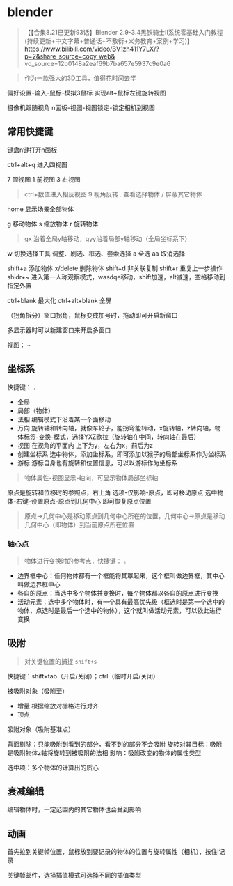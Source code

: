 # blender
> 【【合集8.21已更新93话】Blender 2.9-3.4黑铁骑士Ⅱ系统零基础入门教程(持续更新+中文字幕+普通话+不敷衍+义务教育+案例+学习)】 https://www.bilibili.com/video/BV1zh411Y7LX/?p=2&share_source=copy_web&    vd_source=12b0148a2eaf69b7ba657e5937c9e0a6

> 作为一款强大的3D工具，值得花时间去学

偏好设置-输入-鼠标-模拟3鼠标 实现alt+鼠标左键旋转视图

摄像机跟随视角 n面板-视图-视图锁定-锁定相机到视图

## 常用快捷键

键盘n键打开n面板

ctrl+alt+q 进入四视图

7 顶视图
1 前视图
3 右视图
> ctrl+数值进入相反视图
9 视角反转
. 查看选择物体
/ 屏蔽其它物体

home 显示场景全部物体

g 移动物体
s 缩放物体
r 旋转物体

> gx 沿着全局y轴移动，gyy沿着局部y轴移动（全局坐标系下）

w 切换选择工具 调整、刷选、框选、套索选择
a 全选
aa 取消选择

shift+a 添加物体
x/delete 删除物体
shift+d 非关联复制
shift+r 重复上一步操作
shidr+~ 进入第一人称观察模式，wasdqe移动，shift加速，alt减速，空格移动到指定外置


ctrl+blank 最大化
ctrl+alt+blank 全屏

（拐角拆分）窗口拐角，鼠标变成加号时，拖动即可开启新窗口

多显示器时可以新建窗口来开启多窗口

视图： `~`
## 坐标系
快捷键： `，`

- 全局
- 局部（物体）
- 法相 编辑模式下沿着某一个面移动
- 万向 旋转轴和转向轴，就像车轮子，能拐弯能转动，x旋转轴，z转向轴，物体标签-变换-模式，选择YXZ欧拉（旋转轴在中间，转向轴在最后）
- 视图 在视角的平面内 上下为y，左右为x，前后为z
- 创建坐标系 选中物体，添加坐标系，即可添加以猴子的局部坐标系作为坐标系
- 游标 游标自身也有旋转和位置信息，可以以游标作为坐标系

> 物体属性-视图显示-轴向，可显示物体局部坐标轴

原点是旋转和位移时的参照点，右上角 选项-仅影响-原点，即可移动原点
选中物体-右键-设置原点-原点到几何中心 即可恢复原点位置

> 原点->几何中心是移动原点到几何中心所在的位置，几何中心->原点是移动几何中心（即物体）到当前原点所在位置

### 轴心点
> 物体进行变换时的参考点，快捷键： `。`

- 边界框中心：任何物体都有一个框能将其罩起来，这个框叫做边界框，其中心叫做边界框中心
- 各自的原点：当选中多个物体并变换时，每个物体都以各自的原点进行变换
- 活动元素：选中多个物体时，有一个具有最高优先级（框选时是第一个选中的物体，点选时是最后一个选中的物体），这个就叫做活动元素，可以依此进行变换

## 吸附
> 对关键位置的捕捉 `shift+s`

快捷键：shift+tab（开启/关闭）；ctrl（临时开启/关闭）

被吸附对象（吸附至）
- 增量 根据缩放对栅格进行对齐
- 顶点

吸附对象（吸附基准点）

背面剔除：只能吸附到看到的部分，看不到的部分不会吸附
旋转对其目标：吸附是吸附物体z轴将旋转到被吸附的法相
影响：吸附改变的物体的属性类型

选中项：多个物体的计算出的质心
## 衰减编辑
编辑物体时，一定范围内的其它物体也会受到影响
## 动画
首先拉到关键帧位置，鼠标放到要记录的物体的位置与旋转属性（相机），按住i记录

关键帧邮件，选择插值模式可选择不同的插值类型